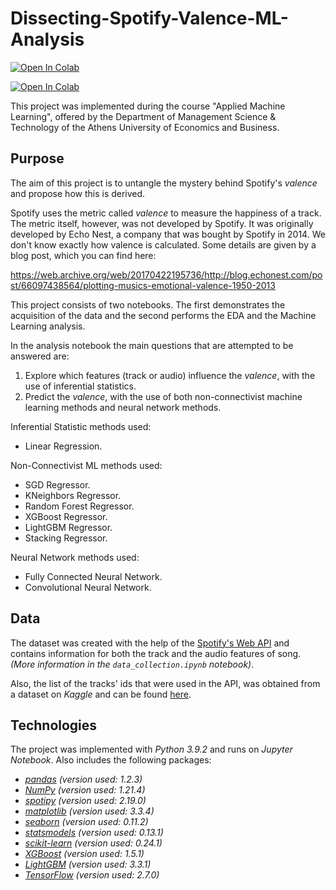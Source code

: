 # Dissecting-Spotify-Valence-ML-Analysis
[![Open In Colab](https://colab.research.google.com/assets/colab-badge.svg)](https://colab.research.google.com/github/NikolasMoatsos/Dissecting-Spotify-Valence-ML-Analysis/blob/main/data_collection.ipynb)

[![Open In Colab](https://colab.research.google.com/assets/colab-badge.svg)](https://colab.research.google.com/github/NikolasMoatsos/Dissecting-Spotify-Valence-ML-Analysis/blob/main/dissecting_spotify_valence_ml_analysis.ipynb)

This project was implemented during the course "Applied Machine Learning", offered by the Department of Management Science & Technology of the Athens University of Economics and Business.

## Purpose
The aim of this project is to untangle the mystery behind Spotify's *valence* and propose how this is derived.

Spotify uses the metric called *valence* to measure the happiness of a track. The metric itself, however, was not developed by Spotify. It was originally developed by Echo Nest, a company that was bought by Spotify in 2014. We don't know exactly how valence is calculated. Some details are given by a blog post, which you can find here:

https://web.archive.org/web/20170422195736/http://blog.echonest.com/post/66097438564/plotting-musics-emotional-valence-1950-2013

This project consists of two notebooks. The first demonstrates the acquisition of the data and the second performs the EDA and the Machine Learning analysis. 

In the analysis notebook the main questions that are attempted to be answered are:
1. Explore which features (track or audio) influence the *valence*, with the use of inferential statistics.
2. Predict the *valence*, with the use of both non-connectivist machine learning methods and neural network methods.

Inferential Statistic methods used:
* Linear Regression.

Non-Connectivist ML methods used:
* SGD Regressor.
* KNeighbors Regressor.
* Random Forest Regressor.
* XGBoost Regressor.
* LightGBM Regressor.
* Stacking Regressor.

Neural Network methods used:
* Fully Connected Neural Network.
* Convolutional Neural Network.

## Data
The dataset was created with the help of the [Spotify's Web API](https://developer.spotify.com/documentation/web-api/reference/#/) and contains information for both the track and the audio features of song. *(More information in the `data_collection.ipynb` notebook)*.

Also, the list of the tracks' ids that were used in the API, was obtained from a dataset on *Kaggle* and can be found [here](https://www.kaggle.com/ektanegi/spotifydata-19212020).

## Technologies
The project was implemented with *Python 3.9.2* and runs on *Jupyter Notebook*. Also includes the following packages: 
* [*pandas*](https://pandas.pydata.org/) *(version used: 1.2.3)* 
* [*NumPy*](https://numpy.org/) *(version used: 1.21.4)*
* [*spotipy*](https://spotipy.readthedocs.io/en/2.19.0/) *(version used: 2.19.0)*
* [*matplotlib*](https://matplotlib.org/) *(version used: 3.3.4)*
* [*seaborn*](https://seaborn.pydata.org/) *(version used: 0.11.2)*
* [*statsmodels*](https://www.statsmodels.org/stable/index.html) *(version used: 0.13.1)*
* [*scikit-learn*](https://scikit-learn.org/stable/) *(version used: 0.24.1)*
* [*XGBoost*](https://xgboost.readthedocs.io/en/stable/) *(version used: 1.5.1)*
* [*LightGBM*](https://lightgbm.readthedocs.io/en/latest/) *(version used: 3.3.1)*
* [*TensorFlow*](https://www.tensorflow.org/) *(version used: 2.7.0)*



